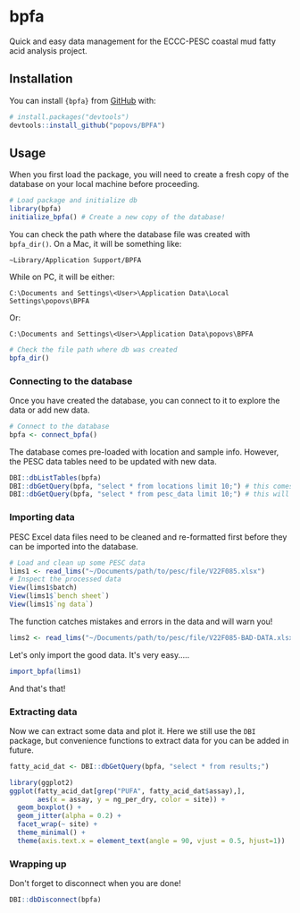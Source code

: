 
# bpfa

<!-- badges: start -->
<!-- badges: end -->

Quick and easy data management for the ECCC-PESC coastal mud fatty acid analysis project.

## Installation

You can install `{bpfa}` from [GitHub](https://github.com/) with:

``` r
# install.packages("devtools")
devtools::install_github("popovs/BPFA")
```

## Usage

When you first load the package, you will need to create a fresh copy of the database on your local machine before proceeding.

```r
# Load package and initialize db
library(bpfa)
initialize_bpfa() # Create a new copy of the database!
```

You can check the path where the database file was created with `bpfa_dir()`. On a Mac, it will be something like:

`~Library/Application Support/BPFA`

While on PC, it will be either:

`C:\Documents and Settings\<User>\Application Data\Local Settings\popovs\BPFA`

Or:

`C:\Documents and Settings\<User>\Application Data\popovs\BPFA`

```r
# Check the file path where db was created
bpfa_dir()
```

### Connecting to the database

Once you have created the database, you can connect to it to explore the data or add new data.

```r
# Connect to the database
bpfa <- connect_bpfa()
```

The database comes pre-loaded with location and sample info. However, the PESC data tables need to be updated with new data.

```r
DBI::dbListTables(bpfa)
DBI::dbGetQuery(bpfa, "select * from locations limit 10;") # this comes pre-loaded with data
DBI::dbGetQuery(bpfa, "select * from pesc_data limit 10;") # this will be empty
```

### Importing data

PESC Excel data files need to be cleaned and re-formatted first before they can be imported into the database.

```r
# Load and clean up some PESC data
lims1 <- read_lims("~/Documents/path/to/pesc/file/V22F085.xlsx")
# Inspect the processed data
View(lims1$batch)
View(lims1$`bench sheet`)
View(lims1$`ng data`)
```

The function catches mistakes and errors in the data and will warn you!

```r
lims2 <- read_lims("~/Documents/path/to/pesc/file/V22F085-BAD-DATA.xlsx") # will spit out warnings
```

Let's only import the good data. It's very easy.....

```r
import_bpfa(lims1)
```

And that's that!

### Extracting data

Now we can extract some data and plot it. Here we still use the `DBI` package, but convenience functions to extract data for you can be added in future.

```r
fatty_acid_dat <- DBI::dbGetQuery(bpfa, "select * from results;")

library(ggplot2)
ggplot(fatty_acid_dat[grep("PUFA", fatty_acid_dat$assay),],
       aes(x = assay, y = ng_per_dry, color = site)) +
  geom_boxplot() +
  geom_jitter(alpha = 0.2) +
  facet_wrap(~ site) +
  theme_minimal() +
  theme(axis.text.x = element_text(angle = 90, vjust = 0.5, hjust=1))
```

### Wrapping up

Don't forget to disconnect when you are done!

```r
DBI::dbDisconnect(bpfa)
```

